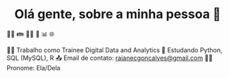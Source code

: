 <h1 align="center"> Olá gente, sobre a minha pessoa 🤏</h1>
✊🏿 👪 🏳️‍🌈 🐶 📊 🌐

👩‍💻 Trabalho como Trainee Digital Data and Analytics
📜 Estudando Python, SQL (MySQL), R
📤 Email de contato: raianecgoncalves@gmail.com
🙆‍♀️ Pronome: Ela/Dela
